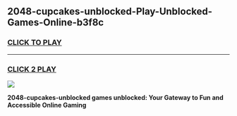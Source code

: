 
## 2048-cupcakes-unblocked-Play-Unblocked-Games-Online-b3f8c
<h3>
<a href="https://premium76.site?title=2048-cupcakes-unblocked&ref=25A">CLICK TO PLAY</a></h3>
<hr>

<h3>
<a href="https://premium76.site?title=2048-cupcakes-unblocked&ref=25A">CLICK 2 PLAY</a>
  
</h3>

<a href="https://premium76.site?title=2048-cupcakes-unblocked&ref=25A"><img src="https://clearcache.store/games.png"></a>


**2048-cupcakes-unblocked games unblocked: Your Gateway to Fun and Accessible Online Gaming**
